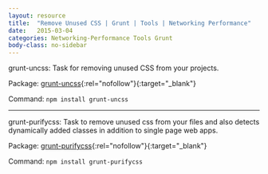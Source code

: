 ```yaml
---
layout: resource
title:  "Remove Unused CSS | Grunt | Tools | Networking Performance"
date:   2015-03-04
categories: Networking-Performance Tools Grunt
body-class: no-sidebar
---
```


grunt-uncss: Task for removing unused CSS from your projects.

Package: [grunt-uncss](https://github.com/addyosmani/grunt-uncss){:rel="nofollow"}{:target="_blank"}

Command:  `npm install grunt-uncss`

<hr>

grunt-purifycss: Task to remove unused css from your files and also detects dynamically added classes in addition to single page web apps.

Package: [grunt-purifycss](https://github.com/purifycss/grunt-purifycss){:rel="nofollow"}{:target="_blank"}

Command:  `npm install grunt-purifycss`